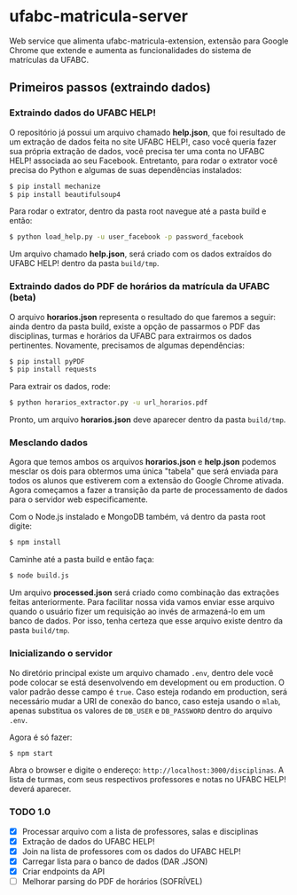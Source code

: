 # ufabc-matricula-server

Web service que alimenta ufabc-matricula-extension, extensão para Google Chrome que extende e aumenta as funcionalidades do sistema de matrículas da UFABC.

## Primeiros passos (extraindo dados)

### Extraindo dados do UFABC HELP!

O repositório já possui um arquivo chamado **help.json**, que foi resultado de um extração de dados feita no site UFABC HELP!, caso você queria fazer sua própria extração de dados, você precisa ter uma conta no UFABC HELP! associada ao seu Facebook. Entretanto, para rodar o extrator você precisa do Python e algumas de suas dependências instalados:

```sh
$ pip install mechanize
$ pip install beautifulsoup4
```

Para rodar o extrator, dentro da pasta root navegue até a pasta build e então:

```sh
$ python load_help.py -u user_facebook -p password_facebook
```

Um arquivo chamado **help.json**, será criado com os dados extraídos do UFABC HELP! dentro da pasta `build/tmp`.

### Extraindo dados do PDF de horários da matrícula da UFABC (beta)

O arquivo **horarios.json** representa o resultado do que faremos a seguir: ainda dentro da pasta build, existe a opção de passarmos o PDF das disciplinas, turmas e horários da UFABC para extrairmos os dados pertinentes. Novamente, precisamos de algumas dependências:

```sh
$ pip install pyPDF
$ pip install requests
```

Para extrair os dados, rode:

```sh
$ python horarios_extractor.py -u url_horarios.pdf
```

Pronto, um arquivo **horarios.json** deve aparecer dentro da pasta `build/tmp`.

### Mesclando dados

Agora que temos ambos os arquivos **horarios.json** e **help.json** podemos mesclar os dois para obtermos uma única "tabela" que será enviada para todos os alunos que estiverem com a extensão do Google Chrome ativada. Agora começamos a fazer a transição da parte de processamento de dados para o servidor web especificamente.

Com o Node.js instalado e MongoDB também, vá dentro da pasta root digite:

```sh
$ npm install
```

Caminhe até a pasta build e então faça:

```sh
$ node build.js
```

Um arquivo **processed.json** será criado como combinação das extrações feitas anteriormente. Para facilitar nossa vida vamos enviar esse arquivo quando o usuário fizer um requisição ao invés de armazená-lo em um banco de dados. Por isso, tenha certeza que esse arquivo existe dentro da pasta `build/tmp`.

### Inicializando o servidor

No diretório principal existe um arquivo chamado `.env`, dentro dele você pode colocar se está desenvolvendo em development ou em production. O valor padrão desse campo é `true`. Caso esteja rodando em production, será necessário mudar a URI de conexão do banco, caso esteja usando o `mlab`, apenas substitua os valores de `DB_USER` e `DB_PASSWORD` dentro do arquivo `.env`.

Agora é só fazer:

```sh
$ npm start
``` 

Abra o browser e digite o endereço: `http://localhost:3000/disciplinas`.
A lista de turmas, com seus respectivos professores e notas no UFABC HELP! deverá aparecer.
 
### TODO 1.0

- [x] Processar arquivo com a lista de professores, salas e disciplinas
- [x] Extração de dados do UFABC HELP!
- [x] Join na lista de professores com os dados do UFABC HELP!
- [x] Carregar lista para o banco de dados (DAR .JSON)
- [x] Criar endpoints da API
- [ ] Melhorar parsing do PDF de horários (SOFRÍVEL)